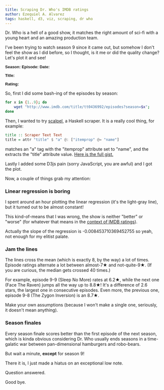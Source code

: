 ```yaml
---
title: Scraping Dr. Who's IMDB ratings
author: Ezequiel A. Alvarez
tags: haskell, d3, viz, scraping, dr who
---
```


Dr. Who is a hell of a good show, it matches the right amount of sci-fi
with a young heart and an amazing production team.

I've been trying to watch season 9 since it came out,
but somehow I don't feel the show as I did before, so I thought,
is it me or did the quality change? Let's plot it and see!

<div id="viz"></div>
<div id="info">
<b>Season: </b><span id="info-season"></span>
<b>Episode: </b><span id="info-number"></span>
<b>Date: </b><span id="info-date"></span>

<b>Title: </b><span id="info-title"></span>

<b>Rating: </b><span id="info-rating"></span>
</div>

So, first I did some bash-ing of the episodes by season:

```bash
for x in {1..9}; do
    wget "http://www.imdb.com/title/tt0436992/episodes?season=$x";
done
```

Then, I wanted to try [scalpel](https://hackage.haskell.org/package/scalpel),
a Haskell scraper. It is a really cool thing, for example:

```haskell
title :: Scraper Text Text
title = attr "title" $ "a" @: ["itemprop" @= "name"]
```

matches an "a" tag with the "itemprop" attribute set to "name", and the extracts
the "title" attribute value.
[Here is the full gist.](https://gist.github.com/alvare/3f5221fe2b053265b0b935da8bc374f8)

Lastly I added some D3js pain (sorry JavaScript, you are awful) and I got the plot.

Now, a couple of things grab my attention:

### Linear regression is boring

I spent around an hour plotting the linear regression (it's the light-gray line),
but it turned out to be almost constant!

This kind-of-means that I was wrong, the show is neither "better" or "worse"
(for whatever that means in the [context of IMDB ratings](http://www.imdb.com/title/tt2975590/?ref_=fn_al_tt_3)).

Actually the slope of the regression is -0.008453710369452755 so yeah, not enough
for my elitist palate.

### Jam the lines

The lines cross the mean (which is exactly 8, by the way) a lot of times. Episode
ratings alternate a lot between almost-7★ and not-quite-9★. (If you are curious, the median gets crossed 40 times.)

For example, episode 9-9 (Sleep No More) rates at 6.2★, while the next one
(Face The Raven) jumps all the way up to 8.8★!
It's a difference of 2.6 stars, the largest one in consecutive episodes.
Even more, the previous one, episode 9-8 (The Zygon Inversion) is an 8.7★.

Make your own assumptions (because I won't make a single one, seriously, it doesn't mean anything).

### Season finales

Every season finale scores better than the first episode of the next season, which
is kinda obvious considering Dr. Who usually ends seasons in
a time-galatic war between pan-dimensional hamburgers and robo-bears.

But wait a minute, **except** for season 9!

There it is, I just made a hiatus on an exceptional low note.

Question answered.

Good bye.

<script src="/js/lodash.min.js"></script>
<script src="/js/dr-who-ratings.js"></script>
<style>
#viz {
    font: 13px sans-serif;
}

#info {
    font: 13px sans-serif;
}

.axis path,
.axis line {
    fill: none;
    stroke: #000;
    shape-rendering: crispEdges;
}

.y.axis path,
.x.axis path {
    display: none;
}

.line {
    fill: none;
    stroke-width: 1.5px;
}

.overlay {
    fill: none;
    pointer-events: all;
}

.focus {
    fill: none;
    stroke-width: 1px;
    stroke: black;
}
</style>
